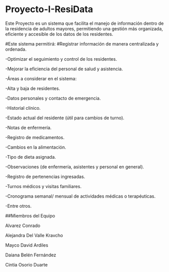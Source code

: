 # Proyecto-I-ResiData
Este Proyecto es un sistema que facilita el manejo de información dentro de la residencia de adultos mayores, permitiendo una gestión más organizada, eficiente y accesible de los datos de los residentes.

#Este sistema permitirá:
#Registrar información de manera centralizada y ordenada.


 -Optimizar el seguimiento y control de los residentes.
  
  -Mejorar la eficiencia del personal de salud y asistencia.
 
 -Áreas a considerar en el sistema:
 
 -Alta y baja de residentes.
 
 -Datos personales y contacto de emergencia.
 
-Historial clínico.
 
 -Estado actual del residente (útil para cambios de turno).
 
 -Notas de enfermería.
 
 -Registro de medicamentos.
 
-Cambios en la alimentación.
 
 -Tipo de dieta asignada.


-Observaciones (de enfermería, asistentes y personal en general).


-Registro de pertenencias ingresadas.


-Turnos médicos y visitas familiares.

-Cronograma semanal/ mensual de actividades médicas o terapéuticas.


-Entre otros.

##Miembros del Equipo 
 
 Alvarez Conrado

Alejandra Del Valle Kravcho 

Mayco David Ardiles 

Daiana Belén Fernández

Cintia Osorio Duarte



